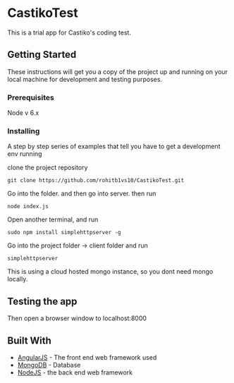 # CastikoTest

This is a trial app for Castiko's coding test.

## Getting Started

These instructions will get you a copy of the project up and running on your local machine for development and testing purposes.

### Prerequisites

Node v 6.x


### Installing

A step by step series of examples that tell you have to get a development env running

clone the project repository

```
git clone https://github.com/rohitb1vs10/CastikoTest.git
```

Go into the folder. and then go into server. then run

```
node index.js
```

Open another terminal, and run

```
sudo npm install simplehttpserver -g
```

Go into the project folder -> client folder and run

```
simplehttpserver
```
This is using a cloud hosted mongo instance, so you dont need mongo locally.





## Testing the app


Then open a browser window to localhost:8000



## Built With

* [AngularJS](https://angularjs.org/) - The front end web framework used
* [MongoDB](https://www.mongodb.com/) - Database
* [NodeJS](https://nodejs.org/en/) - the back end web framework

